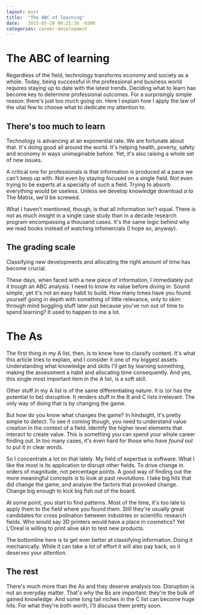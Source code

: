 ```yaml
---
layout: post
title:  "The ABC of learning"
date:   2015-05-28 00:21:16 -0300
categories: career-development
---
```


# The ABC of learning

Regardless of the field, technology transforms economy and society as a whole. Today, being successful in the professional and business world requires staying up to date with the latest trends. Deciding what to learn has become key to determine professional outcomes. For a surprisingly simple reason: there's just too much going on. Here I explain how I apply the law of the vital few to choose what to dedicate my attention to.

## There's too much to learn

Technology is advancing at an exponential rate. We are fortunate about that. It's doing good all around the world. It's helping health, poverty, safety and economy in ways unimaginable before. Yet, it's also raising a whole set of new issues.

A critical one for professionals is that information is produced at a pace we can't keep up with. Not even by staying focused on a single field. Not even trying to be experts at a specialty of such a field. Trying to absorb everything would be useless. Unless we develop knowledge download _a la_ The Matrix, we'd be screwed.

What I haven't mentioned, though, is that all information isn't equal. There is not as much insight in a single case study than in a decade research program encompassing a thousand cases. It's the same logic behind why we read books instead of watching infomercials (I hope so, anyway).

## The grading scale

Classifying new developments and allocating the right amount of time has become crucial.

These days, when faced with a new piece of information, I immediately put it trough an ABC analysis. I need to know its value before diving in. Sound simple, yet it's not an easy habit to build. How many times have you found yourself going in depth with something of little relevance, only to skim through mind boggling stuff later just because you've run out of time to spend learning? It used to happen to me a lot.

# The As
The first thing in my A list, then, is to know how to classify content. It's what this article tries to explain, and I consider it one of my biggest assets. Understanding what knowledge and skills I'll get by learning something, making the assessment a habit and allocating time consequently. And yes, this single most important item in the A list, is a soft skill.

Other stuff in my A list is of the same differentiating nature. It is (or has the potential to be) disruptive. It renders stuff in the B and C lists irrelevant. The only way of doing that is by changing the game.

But how do you know what changes the game? In hindsight, it's pretty simple to detect. To see it coming though, you need to understand value creation in the context of a field. Identify the higher level elements that interact to create value. This is something you can spend your whole career finding out. In too many cases, it's even hard for those who _have found out_ to put it in clear words.

So I concentrate a lot on that lately. My field of expertise is software. What I like the most is its application to disrupt other fields. To drive change in orders of magnitude, not percentage points. A good way of finding out the more meaningful concepts is to look at past revolutions. I take big hits that did change the game, and analyse the factors that provoked change. Change big enough to kick big fish out of the board.

At some point, you start to find patterns. Most of the time, it's too late to apply them to the field where you found them. Still they're usually great candidates for cross polination between industries or scientific research fields. Who would say 3D printers would have a place in cosmetics? Yet L'Oreal is willing to print alive skin to test new products.

The bottomline here is to get ever better at classifying information. Doing it mechanically. While it can take a lot of effort it will also pay back, so it deserves your attention.

## The rest

There's much more than the As and they deserve analysis too.
Disruption is not an everyday matter. That's why the Bs are important: they're the bulk of gained knowledge. And some long tail niches in the C list can become huge hits. For what they're both worth, I'll discuss them pretty soon.
